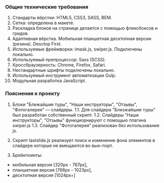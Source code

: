 ### Общие технические требования

1. Стандарты вёрстки: HTML5, CSS3, SASS, BEM.
2. Сетка: определена в макете.
3. Раскладка блоков на странице делается с помощью флексбоксов и гридов.
4. Адаптивная вёрстка. Мобильная планшетная десктопная версии (резина). Desctop First.
5. Используемые фреймворки: imask.js, swiper.js. Подключены локально.
6. Используемый препроцессор: Sass (SCSS).
7. Кроссбраузерность: Chrome, Firefox, Safari.
8. Нестандартные шрифты подключены локально.
9. Используемый инструмент автоматизации Gulp.
10. Модульная разработка JavaScript.

### Пояснения к проекту

1. Блоки "Ближайшие туры", "Наши инструкторы", "Отзывы", "Фотогалерея" — слайдеры.
1.1. Для слайдера "Близжайшие туры" был разработан собственный скрипт.
1.2. Слайдеры "Наши инструкторы", "Отзывы" функциорнируют с помощью плагина swiper.js
1.3. Слайдер "Фотогалерея" реализован без использования js.

2. Скрипт lastslide.js реализует поиск и изменение фона элементов в слайдере которые не вмещаются во вью-порт.

3. Брейкпоинты:
- мобильная версия [320px - 767px],
- планшетная версия [768px - 1023px],
- десктопная версия [1024px+]
